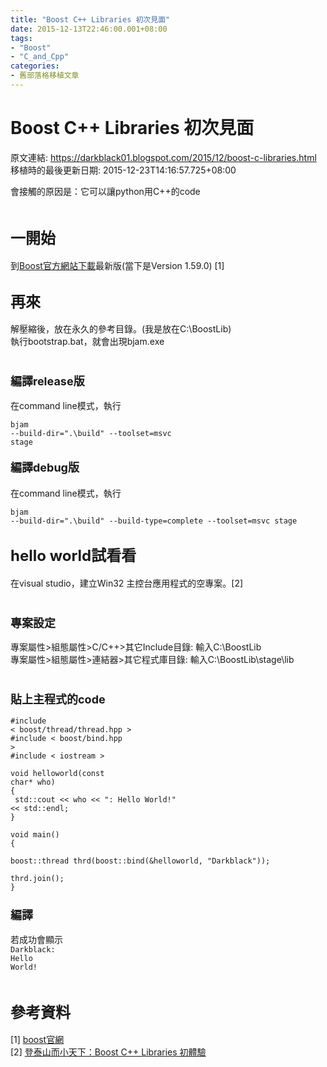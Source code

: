 ```yaml
---
title: "Boost C++ Libraries 初次見面"
date: 2015-12-13T22:46:00.001+08:00
tags: 
- "Boost"
- "C_and_Cpp"
categories:
- 舊部落格移植文章
---
```


# Boost C++ Libraries 初次見面

原文連結: https://darkblack01.blogspot.com/2015/12/boost-c-libraries.html
移植時的最後更新日期: 2015-12-23T14:16:57.725+08:00

會接觸的原因是：它可以讓python用C++的code<br /><br /><h2><span style="font-size: x-large;">一開始</span></h2>到<a href="http://www.boost.org/users/download/" target="_blank">Boost官方網站下載</a>最新版(當下是Version 1.59.0) [1]<br /><h2><span style="font-size: x-large;">再來</span></h2>解壓縮後，放在永久的參考目錄。(我是放在C:\BoostLib)<br />執行bootstrap.bat，就會出現bjam.exe<br /><br /><h3><span style="font-size: large;">編譯release版</span></h3>在command line模式，執行 <br /><pre class="prettyprint"><code>bjam --build-dir=".\build" --toolset=msvc stage</code></pre><h4><span style="font-size: large;">編譯debug版</span></h4>在command line模式，執行 <br /><pre class="prettyprint"><code>bjam --build-dir=".\build" --build-type=complete --toolset=msvc stage </code></pre><h2><span style="font-size: x-large;">hello world試看看</span></h2>在visual studio，建立Win32 主控台應用程式的空專案。[2]<br /><br /><h3><span style="font-size: large;">專案設定</span></h3>專案屬性&gt;組態屬性&gt;C/C++&gt;其它Include目錄: 輸入C:\BoostLib<br />專案屬性&gt;組態屬性&gt;連結器&gt;其它程式庫目錄: 輸入C:\BoostLib\stage\lib<br /><br /><h3><span style="font-size: large;">貼上主程式的code</span></h3><pre class="prettyprint"><code>#include &lt; boost/thread/thread.hpp &gt;  <br />#include &lt; boost/bind.hpp &gt;  <br />#include &lt; iostream &gt;  <br /><br />void helloworld(const char* who)<br />{<br />    std::cout &lt;&lt; who &lt;&lt; ": Hello World!" &lt;&lt; std::endl;<br />}<br /><br />void main()<br />{<br />    boost::thread thrd(boost::bind(&amp;helloworld, "Darkblack"));<br />    thrd.join();<br />}</code></pre><h3><span style="font-size: large;">編譯</span></h3>若成功會顯示<br /><code>Darkblack: Hello World!</code><br /><br /><h2><span style="font-size: x-large;">參考資料</span></h2>[1]&nbsp;<a href="http://www.boost.org/" target="_blank">boost官網</a><br />[2]&nbsp;<a href="http://blog.monkeypotion.net/gameprog/note/first-touch-of-boost-cpp-libraries" target="_blank">登泰山而小天下：Boost C++ Libraries 初體驗</a><br /><br />

